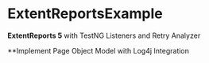 # ExtentReportsExample
**ExtentReports 5** with TestNG Listeners and Retry Analyzer

**Implement Page Object Model with Log4j Integration



